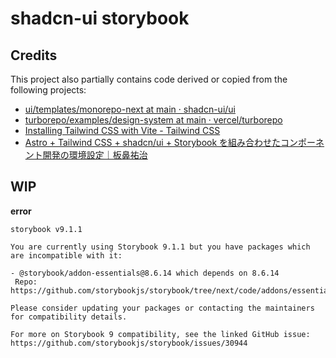# shadcn-ui storybook

## Credits

This project also partially contains code derived or copied from the following projects:

- [ui/templates/monorepo-next at main · shadcn-ui/ui](https://github.com/shadcn-ui/ui/tree/main/templates/monorepo-next)
- [turborepo/examples/design-system at main · vercel/turborepo](https://github.com/vercel/turborepo/tree/main/examples/design-system)
- [Installing Tailwind CSS with Vite - Tailwind CSS](https://tailwindcss.com/docs/installation/using-vite)
- [Astro + Tailwind CSS + shadcn/ui + Storybook を組み合わせたコンポーネント開発の環境設定｜板鼻祐治](https://note.com/itahana_depart/n/n5b946ddc2c2e)

## WIP

**error**

```console
storybook v9.1.1

You are currently using Storybook 9.1.1 but you have packages which are incompatible with it:

- @storybook/addon-essentials@8.6.14 which depends on 8.6.14
 Repo: https://github.com/storybookjs/storybook/tree/next/code/addons/essentials

Please consider updating your packages or contacting the maintainers for compatibility details.

For more on Storybook 9 compatibility, see the linked GitHub issue:
https://github.com/storybookjs/storybook/issues/30944
```
